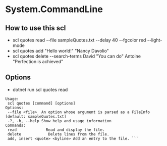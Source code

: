 # System.CommandLine 
## How to use this scl 

- scl quotes read --file sampleQuotes.txt --delay 40 --fgcolor red --light-mode
- scl quotes add "Hello world!" "Nancy Davolio"
- scl quotes delete --search-terms David "You can do" Antoine "Perfection is achieved"

## Options 
- dotnet run scl quotes read 
``` Description: Work with a file that contains quotes
Usage:
 scl quotes [command] [options]
Options:
 --file <file>  An option whose argument is parsed as a FileInfo [default: sampleQuotes.txt]
 -?, -h, --help Show help and usage information
Commands:
 read             Read and display the file.
 delete            Delete lines from the file.
 add, insert <quote> <byline> Add an entry to the file. ```